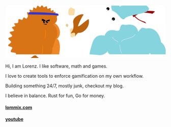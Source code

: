 ![banner](banner.svg)

Hi, I am Lorenz. I like software, math and games.

I love to create tools to enforce gamification
on my own workflow.

Building something 24/7, mostly junk, checkout my blog.

I believe in balance. Rust for fun, Go for money.

#### [lommix.com](https://lommix.com)

#### [youtube](https://www.youtube.com/channel/UCd1BUXaUHWnnNLWknIgxFHg)
